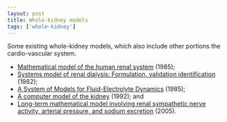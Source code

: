 ```yaml
---
layout: post
title: Whole-kidney models
tags: ['whole-kidney']
---
```


Some existing whole-kidney models, which also include other portions the
cardio-vascular system.

<ul>

<li>
<a href="http://www.springerlink.com/content/0140-0118/23/6/">Mathematical
model of the human renal system</a> (1985);
</li>

<li>
<a href="http://dx.doi.org/10.1049/ip-a-1:19820110">Systems model of renal
dialysis: Formulation, validation identification</a> (1982);
</li>

<li>
<a href="http://dx.doi.org/10.1109/TBME.1985.325501">A System of Models for
Fluid-Electrolyte Dynamics</a> (1985);
</li>

<li>
<a href="http://www.sciencedirect.com/science/article/pii/016926079290115N">A
computer model of the kidney</a> (1992); and
</li>

<li>
<a href="http://dx.doi.org/10.1007/s10439-005-5976-4">Long-term mathematical
model involving renal sympathetic nerve activity, arterial pressure, and
sodium excretion</a> (2005).
</li>

</ul>
